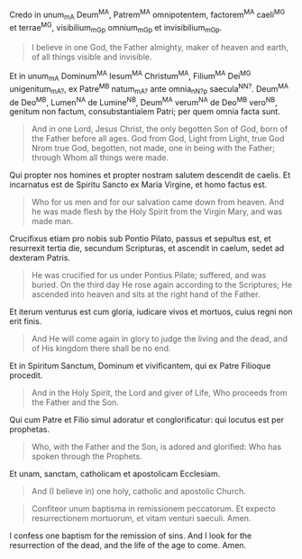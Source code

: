 Credo in unum<sub>mA</sub> Deum<sup>MA</sup>, Patrem<sup>MA</sup> omnipotentem, factorem<sup>MA</sup> caeli<sup>MG</sup> et terrae<sup>MG</sup>, visibilium<sub>mGp</sub> omnium<sub>mGp</sub> et invisibilium<sub>mGp</sub>.   

> I believe in one God, the Father almighty, maker of heaven and earth, of all things visible and invisible.  

Et in unum<sub>mA</sub> Dominum<sup>MA</sup> Iesum<sup>MA</sup> Christum<sup>MA</sup>, Filium<sup>MA</sup> Dei<sup>MG</sup> unigenitum<sub>mA?</sub>, ex Patre<sup>MB</sup> natum<sub>mA?</sub> ante omnia<sub>nN?p</sub> saecula<sup>NN?</sup>. Deum<sup>MA</sup> de Deo<sup>MB</sup>, Lumen<sup>NA</sup> de Lumine<sup>NB</sup>, Deum<sup>MA</sup> verum<sup>NA</sup> de Deo<sup>MB</sup> vero<sup>NB</sup>, genitum non factum, consubstantialem Patri; per quem omnia facta sunt.   

> And in one Lord, Jesus Christ, the only begotten Son of God, born of the Father before all ages. God from God, Light from Light, true God Nrom true God, begotten, not made, one in being with the Father; through Whom all things were made.  

Qui propter nos homines et propter nostram salutem descendit de caelis. Et incarnatus est de Spiritu Sancto ex Maria Virgine, et homo factus est.   

> Who for us men and for our salvation came down from heaven.  And he was made flesh by the Holy Spirit from the Virgin Mary, and was made man. 

Crucifixus etiam pro nobis sub Pontio Pilato, passus et sepultus est, et resurrexit tertia die, secundum Scripturas, et ascendit in caelum, sedet ad dexteram Patris.  

> He was crucified for us under Pontius Pilate; suffered, and was buried. On the third day He rose again according to the Scriptures; He ascended into heaven and sits at the right hand of the Father.  

Et iterum venturus est cum gloria, iudicare vivos et mortuos, cuius regni non erit finis.  

> And He will come again in glory to judge the living and the dead, and of His kingdom there shall be no end.  

Et in Spiritum Sanctum, Dominum et vivificantem, qui ex Patre Filioque procedit.  

> And in the Holy Spirit, the Lord and giver of Life, Who proceeds from the Father and the Son.  

Qui cum Patre et Filio simul adoratur et conglorificatur: qui locutus est per prophetas.  
 
> Who, with the Father and the Son, is adored and glorified: Who has spoken through the Prophets.  

Et unam, sanctam, catholicam et apostolicam Ecclesiam.   

> And (I believe in) one holy, catholic and apostolic Church.  

> Confiteor unum baptisma in remissionem peccatorum. Et expecto resurrectionem mortuorum, et vitam venturi saeculi. Amen.  

I confess one baptism for the remission of sins. And I look for the resurrection of the dead, and the life of the age to come. Amen.
